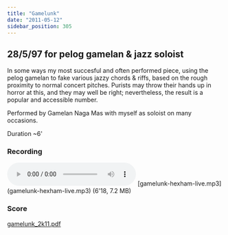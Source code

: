 ```yaml
---
title: "Gamelunk"
date: "2011-05-12"
sidebar_position: 305
---
```


## 28/5/97 for pelog gamelan & jazz soloist

In some ways my most succesful and often performed piece, using the pelog gamelan to fake various jazzy chords & riffs, based on the rough proximity to normal concert pitches. Purists may throw their hands up in horror at this, and they may well be right; nevertheless, the result is a popular and accessible number.

Performed by Gamelan Naga Mas with myself as soloist on many occasions.

Duration ~6'

### Recording

<audio controls>
  <source src="/gamelunk-hexham-live.mp3"/>
</audio>
[gamelunk-hexham-live.mp3](gamelunk-hexham-live.mp3) (6'18, 7.2 MB)

### Score

[gamelunk\_2k11.pdf](/gamelunk_2k11.pdf)

